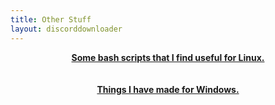 ```yaml
---
title: Other Stuff
layout: discorddownloader
---
```


<center><b>
  <a href="https://github.com/simoniz0r/UsefulScripts" target="_blank">Some bash scripts that I find useful for Linux.</a>
</center></b>


  <br>
  <br>

<center><b>
  <a href="https://github.com/simoniz0r/WindowsStuff" target="_blank">Things I have made for Windows.</a>
</center></b>
